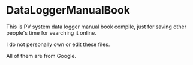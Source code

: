 # DataLoggerManualBook
This is PV system data logger manual book compile, just for saving other people's time for searching it online. 

I do not personally own or edit these files. 

All of them are from Google.
